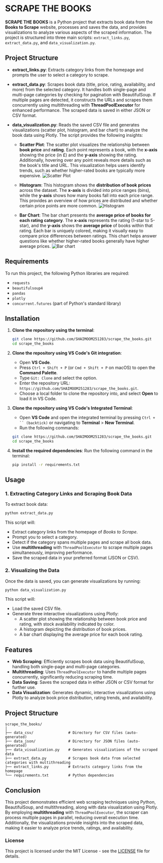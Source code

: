 # SCRAPE THE BOOKS

**SCRAPE THE BOOKS** is a Python project that extracts book data from the **Books to Scrape** website, processes and saves the data, and provides visualizations to analyze various aspects of the scraped information. The project is structured into three main scripts: `extract_links.py`, `extract_data.py`, and `data_visualization.py`.

## Project Structure

- **extract_links.py**: Extracts category links from the homepage and prompts the user to select a category to scrape.
- **extract_data.py**: Scrapes book data (title, price, rating, availability, and more) from the selected category. It handles both single-page and multi-page categories by checking for pagination with BeautifulSoup. If multiple pages are detected, it constructs the URLs and scrapes them concurrently using multithreading with **ThreadPoolExecutor** for enhanced performance. The scraped data is saved in either JSON or CSV format.
- **data_visualization.py**: Reads the saved CSV file and generates visualizations (scatter plot, histogram, and bar chart) to analyze the book data using Plotly. The script provides the following insights:

  - **Scatter Plot**: 
    The scatter plot visualizes the relationship between **book price** and **rating**. Each point represents a book, with the **x-axis** showing the price (in £) and the **y-axis** showing the rating. Additionally, hovering over any point reveals more details such as the book's title and URL. This visualization helps users identify trends, such as whether higher-rated books are typically more expensive.
    ![Scatter Plot](https://github.com/SHAIMOOM251283/scrape_the_books/blob/main/scatter_plot.png)

  - **Histogram**: 
    This histogram shows the **distribution of book prices** across the dataset. The **x-axis** is divided into price ranges (bins), while the **y-axis** shows how many books fall into each price range. This provides an overview of how prices are distributed and whether certain price points are more common.
    ![Histogram](https://github.com/SHAIMOOM251283/scrape_the_books/blob/main/histogram.png)

  - **Bar Chart**: 
    The bar chart presents the **average price of books for each rating category**. The **x-axis** represents the rating (1-star to 5-star), and the **y-axis** shows the **average price** of books within that rating. Each bar is uniquely colored, making it visually easy to compare price differences between ratings. This chart helps answer questions like whether higher-rated books generally have higher average prices.
    ![Bar chart](https://github.com/SHAIMOOM251283/scrape_the_books/blob/main/bar_chart.png)

## Requirements

To run this project, the following Python libraries are required:
- `requests`
- `beautifulsoup4`
- `pandas`
- `plotly`
- `concurrent.futures` (part of Python's standard library)

## Installation

1. **Clone the repository using the terminal**:
   ```bash
   git clone https://github.com/SHAIMOOM251283/scrape_the_books.git
   cd scrape_the_books
   ```

2. **Clone the repository using VS Code's Git integration**:
   - Open **VS Code**.
   - Press `Ctrl + Shift + P` (or `Cmd + Shift + P` on macOS) to open the **Command Palette**.
   - Type `Git: Clone` and select the option.
   - Enter the repository URL: `https://github.com/SHAIMOOM251283/scrape_the_books.git`.
   - Choose a local folder to clone the repository into, and select **Open** to load it in VS Code.

3. **Clone the repository using VS Code's Integrated Terminal**:
   - Open **VS Code** and open the integrated terminal by pressing `Ctrl + `` (backtick)` or navigating to **Terminal** > **New Terminal**.
   - Run the following commands:
   ```bash
   git clone https://github.com/SHAIMOOM251283/scrape_the_books.git
   cd scrape_the_books
   ```

4. **Install the required dependencies**:
   Run the following command in the terminal:
   ```bash
   pip install -r requirements.txt
   ```

## Usage

### 1. Extracting Category Links and Scraping Book Data

To extract book data:
```bash
python extract_data.py
```
This script will:
- Extract category links from the homepage of *Books to Scrape*.
- Prompt you to select a category.
- Detect if the category spans multiple pages and scrape all book data.
- Use **multithreading** with `ThreadPoolExecutor` to scrape multiple pages simultaneously, improving performance.
- Save the scraped data in your preferred format (JSON or CSV).

### 2. Visualizing the Data

Once the data is saved, you can generate visualizations by running:
```bash
python data_visualization.py
```
This script will:
- Load the saved CSV file.
- Generate three interactive visualizations using Plotly:
  - A scatter plot showing the relationship between book price and rating, with stock availability indicated by color.
  - A histogram depicting the distribution of book prices.
  - A bar chart displaying the average price for each book rating.

## Features

- **Web Scraping**: Efficiently scrapes book data using BeautifulSoup, handling both single-page and multi-page categories.
- **Multithreading**: Uses `ThreadPoolExecutor` to handle multiple pages concurrently, significantly reducing scraping time.
- **Data Saving**: Saves the scraped data in either JSON or CSV format for further use.
- **Data Visualization**: Generates dynamic, interactive visualizations using Plotly to analyze book price distribution, rating trends, and availability.

## Project Structure

```
scrape_the_books/
│
├── data_csv/                # Directory for CSV files (auto-generated)
├── data_json/               # Directory for JSON files (auto-generated)
├── data_visualization.py    # Generates visualizations of the scraped data
├── extract_data.py          # Scrapes book data from selected categories with multithreading
├── extract_links.py         # Extracts category links from the homepage
└── requirements.txt         # Python dependencies
```

## Conclusion

This project demonstrates efficient web scraping techniques using Python, BeautifulSoup, and multithreading, along with data visualization using Plotly. By employing **multithreading** with `ThreadPoolExecutor`, the scraper can process multiple pages in parallel, reducing overall execution time. Additionally, the visualizations provide insights into the scraped data, making it easier to analyze price trends, ratings, and availability.

### License

This project is licensed under the MIT License - see the [LICENSE](LICENSE) file for details.
